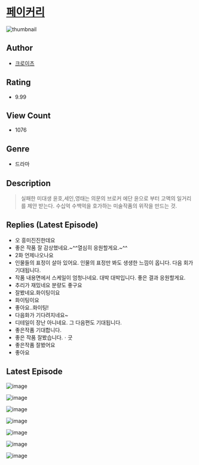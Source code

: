 # [페이커리](https://comic.naver.com/challenge/list?titleId=810275)
![thumbnail](https://image-comic.pstatic.net/user_contents_data/challenge_comic/2023/05/23/316213/upload_7075830344069690466_480x623.jpeg)

## Author
- [크로이츠](https://comic.naver.com/artistTitle?id=316213)

## Rating
- 9.99

## View Count
- 1076

## Genre
- 드라마

## Description
> 실패한 미대생 윤호,세인,영태는 의문의 브로커 에단 윤으로 부터 고액의 일거리를 제안 받는다. 수십억 수백억을 호가하는 미술작품의 위작을 만드는 것.

## Replies (Latest Episode)
- 오 흥미진진한데요
- 좋은 작품 잘 감상했네요.~^^열심히 응원할게요.~^^
- 2화 언제나오나요
- 인물들의 표정이 살아 있어요. 인물의 표정만 봐도 생생한 느낌이 옵니다. 다음 회가 기대됩니다.
- 작품 내용면에서 스케일이 엄청나네요. 대박 대박입니다. 좋은 결과 응원할게요.
- 추리가 재밌네요 분량도 좋구요
- 잘봤네요.화이팅이요
- 화이팅이요
- 좋아요..화이팅!
- 다음화가 기다려지네요~
- 디테일이 장난 아니네요. 그 다음편도 기대됩니다.
- 좋은작품 기대합니다.
- 좋은 작품 잘봤습니다.ㆍ굿
- 좋은작품 잘봤어요
- 좋아요

## Latest Episode
![image](https://image-comic.pstatic.net/user_contents_data/challenge_comic/2023/05/23/316213/upload_3546133229007419493.jpeg)

![image](https://image-comic.pstatic.net/user_contents_data/challenge_comic/2023/05/23/316213/upload_3486971824048792932.jpeg)

![image](https://image-comic.pstatic.net/user_contents_data/challenge_comic/2023/05/23/316213/upload_4134648842936213814.jpeg)

![image](https://image-comic.pstatic.net/user_contents_data/challenge_comic/2023/05/23/316213/upload_3774409259012535137.jpeg)

![image](https://image-comic.pstatic.net/user_contents_data/challenge_comic/2023/05/23/316213/upload_3689072837373944633.jpeg)

![image](https://image-comic.pstatic.net/user_contents_data/challenge_comic/2023/05/23/316213/upload_3690753994880607799.jpeg)

![image](https://image-comic.pstatic.net/user_contents_data/challenge_comic/2023/05/23/316213/upload_7220453703230502961.jpeg)
